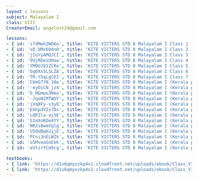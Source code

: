 ```yaml
--- 
layout : lessons 
subject: Malayalam I
class: VIII
CreaterEmail: angelovt24@gmail.com

lessons: 
- { id: 'zfdMwhZWO6o', title: 'KITE VICTERS STD 8 Malayalam I Class 1 (First Bell-ഫസ്റ്റ് ബെല്‍)' }
- { id: 'xD_UMx60dn0', title: 'KITE VICTERS STD 8 Malayalam I Class 2 (First Bell-ഫസ്റ്റ് ബെല്‍)' }
- { id: 'jIuYyAMQJCI', title: 'KITE VICTERS STD 8 Malayalam I Class 3 (First Bell-ഫസ്റ്റ് ബെല്‍)' }
- { id: '9UjRDesUHow', title: 'KITE VICTERS STD 8 Malayalam I Class 4 (First Bell-ഫസ്റ്റ് ബെല്‍)' }
- { id: 'YM9UJQ1ZCRo', title: 'KITE VICTERS STD 8 Malayalam I Class 5 (First Bell-ഫസ്റ്റ് ബെല്‍)' }
- { id: 'bq0Xx5LSLZA', title: 'KITE VICTERS STD 8 Malayalam I Class 6 (First Bell-ഫസ്റ്റ് ബെല്‍)' }
- { id: 'TR-Y5qLgCEI', title: 'KITE VICTERS STD 8 Malayalam I Class 7 (First Bell-ഫസ്റ്റ് ബെല്‍)' }
- { id: 'CUmG7YN_10w', title: 'KITE VICTERS STD 8 Malayalam I (Kerala paadaaval) Class 8 (First Bell-ഫസ്റ്റ് ബെല്‍)' }
- { id: '-eyDiCN_jz4', title: 'KITE VICTERS STD 8 Malayalam I (Kerala paadaaval) Class 9 (First Bell-ഫസ്റ്റ് ബെല്‍)' }
- { id: 'b_NGmwo3Neo', title: 'KITE VICTERS STD 8 Malayalam I (Kerala paadavali) Class 10 (First Bell-ഫസ്റ്റ് ബെല്‍)' }
- { id: '-JqoN1MTWUY', title: 'KITE VICTERS STD 8 Malayalam I (Kerala paadavali) Class 11 (First Bell-ഫസ്റ്റ് ബെല്‍)' }
- { id: 'iVq8Fy-v3yQ', title: 'KITE VICTERS STD 8 Malayalam I (Kerala paadavali) Class 12 (First Bell-ഫസ്റ്റ് ബെല്‍)' }
- { id: 'EkhpdVIs7Ds', title: 'KITE VICTERS STD 8 Malayalam I (Kerala paadavali) Class 13 (First Bell-ഫസ്റ്റ് ബെല്‍)' }
- { id: 'LQRIla-ajSE', title: 'KITE VICTERS STD 8 Malayalam I (Kerala paadavali) Class 14 (First Bell-ഫസ്റ്റ് ബെല്‍)' } 
- { id: 'SImXoROe4YY', title: 'KITE VICTERS STD 8 Malayalam I (Kerala paadavali) Class 15 (First Bell-ഫസ്റ്റ് ബെല്‍)' }
- { id: 'NRJs0wmVglg', title: 'KITE VICTERS STD 8 Malayalam I (Kerala paadavali) Class 16 (First Bell-ഫസ്റ്റ് ബെല്‍)' }
- { id: 'U58UBqHJyjE', title: 'KITE VICTERS STD 8 Malayalam I (Kerala paadavali) Class 17 (First Bell-ഫസ്റ്റ് ബെല്‍)' }
- { id: 'PCni3nELWIk', title: 'KITE VICTERS STD 8 Malayalam I (Kerala paadavali) Class 18 (First Bell-ഫസ്റ്റ് ബെല്‍)' }
- { id: 'o5MveaGxEek', title: 'KITE VICTERS STD 8 Malayalam I (Kerala paadavali) Class 19 (First Bell-ഫസ്റ്റ് ബെല്‍)' }
- { id: 'eVtzrYCm9cg', title: 'KITE VICTERS STD 8 Malayalam I (Kerala paadavali) Class 20 (First Bell-ഫസ്റ്റ് ബെല്‍)' }

textbooks:
- { link: 'https://d1v6qmyxzkp4v1.cloudfront.net/uploads/ebook/Class_VIII/KeralaReaderMalayalamAT/KeralaReaderMalayalamAT.pdf', title: 'MalayalamI Part -1' }
- { link: 'https://d1v6qmyxzkp4v1.cloudfront.net/uploads/ebook/Class_VIII/Malayalam_8_AT_Vol-2/Malayalam_8_AT_Vol-2.pdf', title: 'MalayalamI Part -2' }
---
```

